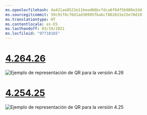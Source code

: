 ```yaml
---
ms.openlocfilehash: 4a421ae8523e11beed66bcfdca6f64f5b980e2dd
ms.sourcegitcommit: 59c91f8c70d1ad30995fba6cf862615e25e78d10
ms.translationtype: HT
ms.contentlocale: es-ES
ms.lasthandoff: 03/19/2021
ms.locfileid: "97718165"
---
```

# <a name="426"></a>[<span data-ttu-id="69454-101">4.26</span><span class="sxs-lookup"><span data-stu-id="69454-101">4.26</span></span>](#tab/426)

![Ejemplo de representación de QR para la versión 4.26](../images/qr-codes-img-02.png)

# <a name="425"></a>[<span data-ttu-id="69454-103">4.25</span><span class="sxs-lookup"><span data-stu-id="69454-103">4.25</span></span>](#tab/425)

![Ejemplo de representación de QR para la versión 4.25](../images/unreal-qr-render.PNG)


